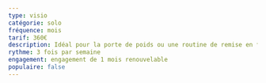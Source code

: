 ```yaml
---
type: visio
catégorie: solo
fréquence: mois
tarif: 360€
description: Idéal pour la porte de poids ou une routine de remise en forme.
rythme: 3 fois par semaine
engagement: engagement de 1 mois renouvelable
populaire: false
---
```

